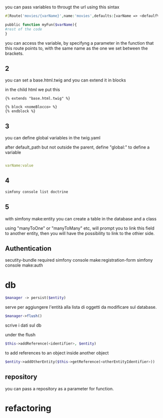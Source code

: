 you can pass variables to througt the url using this sintax
```php
#[Route('movies/{varName}',name:'movies',defaults:[varName => <defaulfValue>])]

pubblic function myFun($varName){
#rest of the code
}

```
you can access the variable, by specifyng a parameter in the function that this route points to, with the same name as the one we set between the brackets.

## 2
you can set a base.html.twig and you can extend it in blocks

in the child html we put this
```twig
{% extends "base.html.twig" %}

{% block <nomeBlocco> %}
{% endblock %}
```
## 3
you can define global variables in the twig.yaml

after default_path but not outside the parent, define "global:"
to define a variable
```yaml

varName:value
```

## 4
```sh
simfony console list doctrine
```

## 5
with simfony make:entity you can create a table in the database and a class

using "manyToOne" or "manyToMany" etc, will prompt you to link this field to another entity, then you will have the possibility to link to the othier side.

## Authentication

secutity-bundle required
simfony console make:registration-form
simfony console make:auth


# db
```php
$manager -> persist($entity)
```
serve per aggiungere l'entità alla lista di oggetti da modificare sul database.

```php
$manager->flush()
```
scrive i dati sul db

under the flush
```php
$this->addReference(<identifier>, $entity)
```

to add references to an object inside another object
```php
$entity->addOtherEntity($this->getReference(<otherEntityIdentifier>))
```

## repository
you can pass a repository as a parameter for function.

# refactoring
